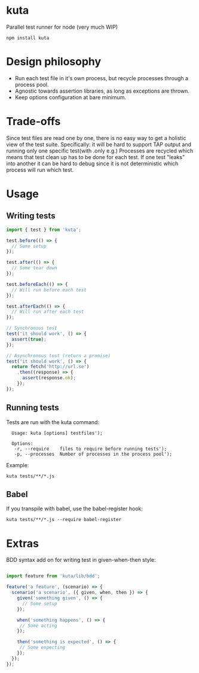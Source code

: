 # kuta
Parallel test runner for node (very much WIP)

`npm install kuta`

# Design philosophy

- Run each test file in it's own process, but recycle processes through a process pool.
- Agnostic towards assertion libraries, as long as exceptions are thrown.
- Keep options configuration at bare minimum.

# Trade-offs

Since test files are read one by one, there is no easy way to get a holistic view of the test suite. Specifically: it will be hard to support TAP output and running only one specific test(with .only e.g.)
Processes are recycled which means that test clean up has to be done for each test. If one test "leaks" into another it can be hard to debug since it is not deterministic which process will run which test.

# Usage

## Writing tests

```js
import { test } from 'kuta';

test.before(() => {
  // Some setup
});

test.after(() => {
  // Some tear down
});

test.beforeEach(() => {
  // Will run before each test
});

test.afterEach(() => {
  // Will run after each test
});

// Synchronous test
test('it should work', () => {
  assert(true);
});

// Asynchronous test (return a promise)
test('it should work', () => {
  return fetch('http://url.se')
    .then((response) => {
      assert(response.ok);
    });
});
```

## Running tests

Tests are run with the kuta command:

```
  Usage: kuta [options] testfiles');

  Options:
   -r, --require    files to require before running tests');
   -p, --processes  Number of processes in the process pool');
```


Example:

`kuta tests/**/*.js`

## Babel
If you transpile with babel, use the babel-register hook:

`kuta tests/**/*.js --require babel-register`

# Extras

BDD syntax add on for writing test in given-when-then style:

```js

import feature from 'kuta/lib/bdd';

feature('a feature', (scenario) => {
  scenario('a scenario', ({ given, when, then }) => {
    given('something given', () => {
      // Some setup
    });

    when('something happens', () => {
     // Some acting
    });

    then('something is expected', () => {
     // Some expecting
    });
  });
});
```
